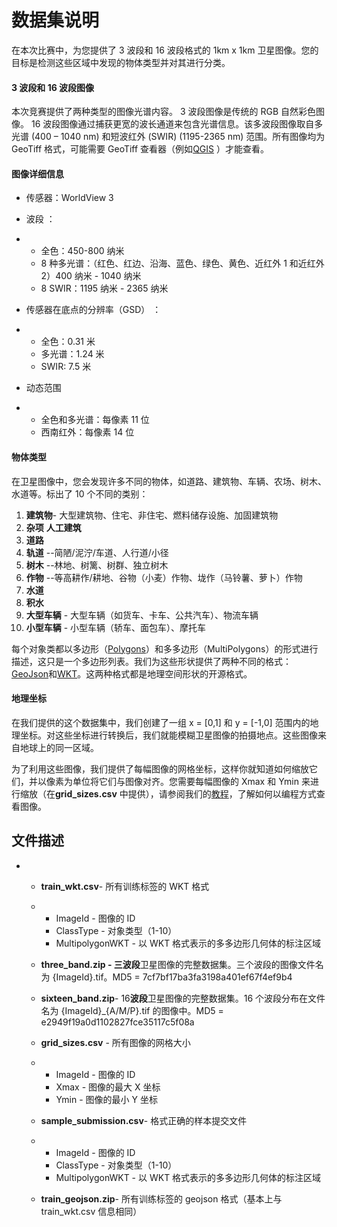 # 数据集说明

在本次比赛中，为您提供了 3 波段和 16 波段格式的 1km x 1km 卫星图像。您的目标是检测这些区域中发现的物体类型并对其进行分类。

#### 3 波段和 16 波段图像

本次竞赛提供了两种类型的图像光谱内容。 3 波段图像是传统的 RGB 自然彩色图像。 16 波段图像通过捕获更宽的波长通道来包含光谱信息。该多波段图像取自多光谱 (400 – 1040 nm) 和短波红外 (SWIR) (1195-2365 nm) 范围。所有图像均为 GeoTiff 格式，可能需要 GeoTiff 查看器（例如[QGIS](http://www.qgis.org/) ）才能查看。

#### **图像详细信息** 

- 传感器：WorldView 3

- 波段 ：

- - 全色：450-800 纳米
  - 8 种多光谱：（红色、红边、沿海、蓝色、绿色、黄色、近红外 1 和近红外 2）400 纳米 - 1040 纳米
  - 8 SWIR：1195 纳米 - 2365 纳米

- 传感器在底点的分辨率（GSD） ：

- - 全色：0.31 米
  - 多光谱：1.24 米
  - SWIR: 7.5 米

- 动态范围

- - 全色和多光谱：每像素 11 位
  - 西南红外：每像素 14 位

#### **物体类型** 

在卫星图像中，您会发现许多不同的物体，如道路、建筑物、车辆、农场、树木、水道等。标出了 10 个不同的类别：

1. **建筑物**- 大型建筑物、住宅、非住宅、燃料储存设施、加固建筑物
2. **杂项** **人工建筑**
3. **道路**
4. **轨道** --简陋/泥泞/车道、人行道/小径
5. **树木** --林地、树篱、树群、独立树木
6. **作物** --等高耕作/耕地、谷物（小麦）作物、垅作（马铃薯、萝卜）作物
7. **水道**
8. **积水**
9. **大型车辆** - 大型车辆（如货车、卡车、公共汽车）、物流车辆
10. **小型车辆** - 小型车辆（轿车、面包车）、摩托车

每个对象类都以多边形（[Polygons](https://en.wikipedia.org/wiki/Polygon)）和多多边形（MultiPolygons）的形式进行描述，这只是一个多边形列表。我们为这些形状提供了两种不同的格式： [GeoJson](http://geojson.org/)和[WKT](https://en.wikipedia.org/wiki/Well-known_text)。这两种格式都是地理空间形状的开源格式。

#### **地理坐标** 

在我们提供的这个数据集中，我们创建了一组 x = [0,1] 和 y = [-1,0] 范围内的地理坐标。对这些坐标进行转换后，我们就能模糊卫星图像的拍摄地点。这些图像来自地球上的同一区域。

为了利用这些图像，我们提供了每幅图像的网格坐标，这样你就知道如何缩放它们，并以像素为单位将它们与图像对齐。您需要每幅图像的 Xmax 和 Ymin 来进行缩放（在**grid_sizes.csv** 中提供），请参阅我们的[教程](https://www.kaggle.com/c/dstl-satellite-imagery-feature-detection/details/data-processing-tutorial)，了解如何以编程方式查看图像。

## **文件描述** 

- - **train_wkt.csv**- 所有训练标签的 WKT 格式

  - - ImageId - 图像的 ID
    - ClassType - 对象类型（1-10）
    - MultipolygonWKT - 以 WKT 格式表示的多多边形几何体的标注区域

  - **three_band.zip - 三波段**卫星图像的完整数据集。三个波段的图像文件名为 {ImageId}.tif。MD5 = 7cf7bf17ba3fa3198a401ef67f4ef9b4

  - **sixteen_band.zip**- 16**波段**卫星图像的完整数据集。16 个波段分布在文件名为 {ImageId}_{A/M/P}.tif 的图像中。MD5 = e2949f19a0d1102827fce35117c5f08a

  - **grid_sizes.csv** - 所有图像的网格大小

  - - ImageId - 图像的 ID
    - Xmax - 图像的最大 X 坐标
    - Ymin - 图像的最小 Y 坐标

  - **sample_submission.csv**- 格式正确的样本提交文件

  - - ImageId - 图像的 ID
    - ClassType - 对象类型（1-10）
    - MultipolygonWKT - 以 WKT 格式表示的多多边形几何体的标注区域

  - **train_geojson.zip**- 所有训练标签的 geojson 格式（基本上与 train_wkt.csv 信息相同）